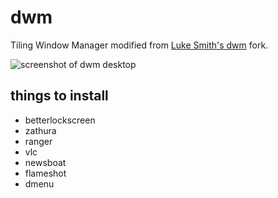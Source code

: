 # dwm
Tiling Window Manager modified from [Luke Smith's dwm](https://github.com/LukeSmithxyz/dwm) fork.

![screenshot of dwm desktop](https://github.com/itsDagu/dwm/images/comfy_linux.png)

## things to install
+ betterlockscreen
+ zathura
+ ranger
+ vlc
+ newsboat
+ flameshot
+ dmenu
